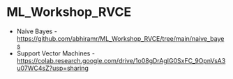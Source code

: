 # ML_Workshop_RVCE

- Naive Bayes - https://github.com/abhiramr/ML_Workshop_RVCE/tree/main/naive_bayes
- Support Vector Machines - https://colab.research.google.com/drive/1o08gDrAgIG0SxFC_9OpnVsA3u07WC4sZ?usp=sharing
